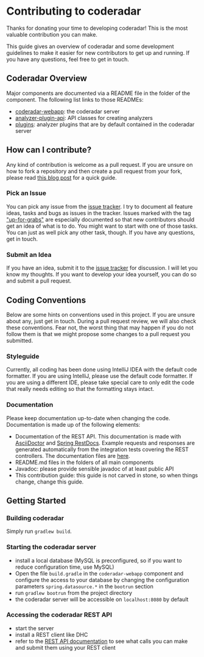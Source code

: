 # Contributing to coderadar

Thanks for donating your time to developing coderadar! This is the most
valuable contribution you can make.

This guide gives an overview of coderadar and some development guidelines
to make it easier for new contributors to get up and running. If you have
any questions, feel free to get in touch.

## Coderadar Overview
Major components are documented via a README file in the folder of the component.
The following list links to those READMEs:

* [coderadar-webapp](https://github.com/reflectoring/coderadar/tree/master/server/coderadar-webapp): the coderadar server
* [analyzer-plugin-api](https://github.com/reflectoring/coderadar/tree/master/plugins/analyzer-plugin-api): API classes for creating analyzers
* [plugins](https://github.com/reflectoring/coderadar/tree/master/plugins): analyzer plugins that are by default contained in the coderadar server

## How can I contribute?

Any kind of contribution is welcome as a pull request.
If you are unsure on how to fork a repository and then create a pull 
request from your fork, please read [this blog post](http://www.reflectoring.io/hacks/github-fork-and-pull/)
for a quick guide.

### Pick an Issue
You can pick any issue from the [issue tracker](https://github.com/reflectoring/coderadar/issues). 
I try to document all feature ideas, tasks and bugs as issues in the tracker.
Issues marked with the tag ["up-for-grabs"](https://github.com/reflectoring/coderadar/issues?q=is%3Aissue+is%3Aopen+label%3Aup-for-grabs) are especially documented so that 
new contributors should get an idea of what is to do. You might want to
start with one of those tasks. You can just as well pick any other task, though.
If you have any questions, get in touch.

### Submit an Idea
If you have an idea, submit it to the [issue tracker](https://github.com/reflectoring/coderadar/issues)
for discussion. I will let you know my thoughts. If you want to develop your idea
yourself, you can do so and submit a pull request.

## Coding Conventions
Below are some hints on conventions used in this project. If you are unsure about
any, just get in touch. During a pull request review, we will also check these
conventions. Fear not, the worst thing that may happen if you do not follow them
is that we might propose some changes to a pull request you submitted.

### Styleguide
Currently, all coding has been done using IntelliJ IDEA with the default
code formatter. If you are using IntelliJ, please use the default code
formatter. If you are using a different IDE, please take special care 
to only edit the code that really needs editing so that the formatting
stays intact.

### Documentation
Please keep documentation up-to-date when changing the code. Documentation
is made up of the following elements:

* Documentation of the REST API. This documentation is made with [AsciiDoctor](http://asciidoctor.org/) and
  [Spring RestDocs](https://projects.spring.io/spring-restdocs/). Example requests
  and responses are generated automatically from the integration tests covering
  the REST controllers. The documentation files are [here](https://github.com/reflectoring/coderadar/tree/master/server/coderadar-webapp/src/main/asciidoc).
* README.md files in the folders of all main components
* Javadoc: please provide sensible javadoc of at least public API
* This contribution guide: this guide is not carved in stone, so when things change,
  change this guide. 
  
## Getting Started

### Building coderadar
Simply run `gradlew build`.

### Starting the coderadar server
* install a local database (MySQL is preconfigured, so if you want to reduce configuration time, use MySQL)
* Open the file `build.gradle` in the `coderadar-webapp` component and configure the 
  access to your database by changing the configuration parameters `spring.datasource.*` in
  the `bootrun` section
* run `gradlew bootrun` from the project directory
* the coderadar server will be accessible on `localhost:8080` by default

### Accessing the coderadar REST API
* start the server
* install a REST client like DHC
* refer to the [REST API documentation](http://www.reflectoring.io/coderadar/1.0.0-SNAPSHOT/docs/restapi.html)
  to see what calls you can make and submit them using your REST client
 

